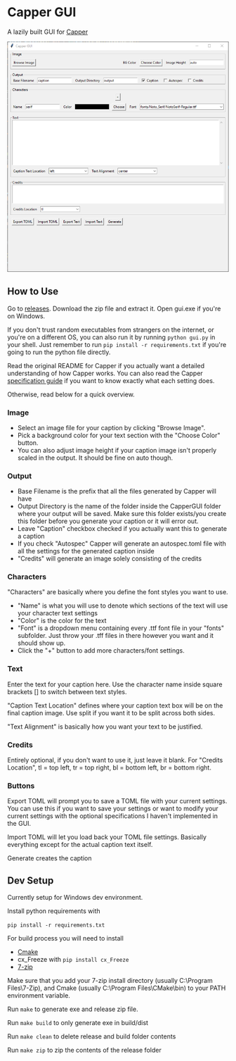 # Capper GUI
A lazily built GUI for [Capper](https://github.com/substantialpickle/Capper)

![](./samples/cappergui.png)

## How to Use
Go to [releases](https://github.com/synchroslap/CapperGUI/releases). Download the zip file and extract it.
Open gui.exe if you're on Windows. 

If you don't trust random executables from strangers on the internet,
or you're on a different OS, you can also run it by running `python gui.py` in your shell.
Just remember to run `pip install -r requirements.txt` if you're going to run the python file directly.

Read the original README for Capper if you actually want a detailed understanding of how Capper works.
You can also read the Capper [specification guide](https://github.com/substantialpickle/Capper/wiki/Specification-Guide)
if you want to know exactly what each setting does.

Otherwise, read below for a quick overview.
### Image
- Select an image file for your caption by clicking "Browse Image".
- Pick a background color for your text section with the "Choose Color" button.
- You can also adjust image height if your caption image isn't properly scaled in the output. It should be fine on auto though.

### Output
- Base Filename is the prefix that all the files generated by Capper will have
- Output Directory is the name of the folder inside the CapperGUI folder where your output will be saved. 
Make sure this folder exists/you create this folder before you generate your caption or it will error out.
- Leave "Caption" checkbox checked if you actually want this to generate a caption
- If you check "Autospec" Capper will generate an autospec.toml file with all the settings for the generated caption inside
- "Credits" will generate an image solely consisting of the credits

### Characters
"Characters" are basically where you define the font styles you want to use. 
- "Name" is what you will use to denote which sections of the text will use your character text settings
- "Color" is the color for the text
- "Font" is a dropdown menu containing every .ttf font file in your "fonts" subfolder. 
Just throw your .tff files in there however you want and it should show up.
- Click the "+" button to add more characters/font settings.

### Text
Enter the text for your caption here. 
Use the character name inside square brackets \[\] to switch between text styles.

"Caption Text Location" defines where your caption text box will be on the final caption image.
Use split if you want it to be split across both sides.

"Text Alignment" is basically how you want your text to be justified.

### Credits
Entirely optional, if you don't want to use it, just leave it blank.
For "Credits Location", tl = top left, tr = top right, bl = bottom left, br = bottom right.

### Buttons
Export TOML will prompt you to save a TOML file with your current settings.
You can use this if you want to save your settings or want to modify your current 
settings with the optional specifications I haven't implemented in the GUI.

Import TOML will let you load back your TOML file settings. 
Basically everything except for the actual caption text itself.

Generate creates the caption

## Dev Setup
Currently setup for Windows dev environment.

Install python requirements with

`pip install -r requirements.txt`

For build process you will need to install
- [Cmake](https://cmake.org/download/)
- cx_Freeze with `pip install cx_Freeze`
- [7-zip](https://7-zip.org/)

Make sure that you add your 7-zip install directory (usually C:\Program Files\7-Zip), 
and Cmake (usually C:\Program Files\CMake\bin) to your PATH environment variable.

Run `make` to generate exe and release zip file.

Run `make build` to only generate exe in build/dist

Run `make clean` to delete release and build folder contents

Run `make zip` to zip the contents of the release folder